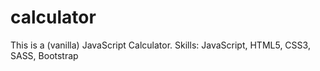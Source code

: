 # calculator

This is a (vanilla) JavaScript Calculator.  Skills: JavaScript, HTML5, CSS3, SASS, Bootstrap
